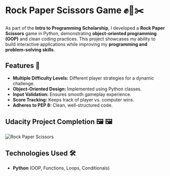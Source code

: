 # **Rock Paper Scissors Game** ✊📄✂️

As part of the **Intro to Programming Scholarship**, I developed a **Rock Paper Scissors** game in Python, demonstrating **object-oriented programming (OOP)** and clean coding practices. This project showcases my ability to build interactive applications while improving my **programming and problem-solving skills**.

## **Features** 🚀
- **Multiple Difficulty Levels:** Different player strategies for a dynamic challenge.
- **Object-Oriented Design:** Implemented using Python classes.
- **Input Validation:** Ensures smooth gameplay experience.
- **Score Tracking:** Keeps track of player vs. computer wins.
- **Adheres to PEP 8:** Clean, well-structured code.

## **Udacity Project Completion** 🖼️ 🖼️
![Rock Paper Scissors](https://github.com/user-attachments/assets/ebd49dca-0ac6-4c82-9fa8-803dd51df7a1)

## **Technologies Used** 🛠️
- **Python** (OOP, Functions, Loops, Conditionals)
